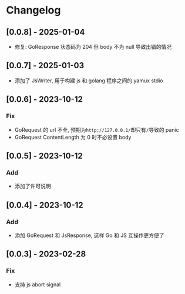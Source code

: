 # Changelog

## [0.0.8] - 2025-01-04

- 修复: GoResponse 状态码为 204 但 body 不为 null 导致出错的情况

## [0.0.7] - 2025-01-03

- 添加了 JsWriter, 用于构建 js 和 golang 程序之间的 yamux stdio

## [0.0.6] - 2023-10-12

### Fix

- GoRequest 的 url 不全, 预期为`http://127.0.0.1/`却只有`/`导致的 panic
- GoRequest ContentLength 为 0 时不必设置 body

## [0.0.5] - 2023-10-12

### Add

- 添加了许可说明

## [0.0.4] - 2023-10-12

### Add

- 添加 GoRequest 和 JsResponse, 这样 Go 和 JS 互操作更方便了

## [0.0.3] - 2023-02-28

### Fix

- 支持 js abort signal

